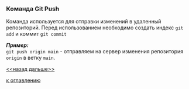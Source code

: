 ### Команда Git Push  
Команда используется для отправки изменений в удаленный репозиторий. Перед использованием необходимо создать индекс `git add` и коммит `git commit`

***Пример:***  
`git push origin main` - отправляем на сервер изменения репозитория `origin` в ветку `main`.  

[<<назад](./gitbranch.md)     [дальше>>](./gitstatus.md)  



[к оглавлению](./readme.md)